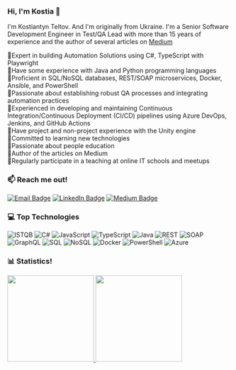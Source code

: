 ### Hi, I'm Kostia 👋

I'm Kostiantyn Teltov. And I'm originally from Ukraine. I'm a Senior Software Development Engineer in Test/QA Lead with more than 15 years of experience and the author of several articles on [Medium](https://medium.com/@dneprokos)

🌟Expert in building Automation Solutions using C#, TypeScript with Playwright<br>
🌟Have some experience with Java and Python programming languages<br>
🌟Proficient in SQL/NoSQL databases, REST/SOAP microservices, Docker, Ansible, and PowerShell<br>
🌟Passionate about establishing robust QA processes and integrating automation practices<br>
🌟Experienced in developing and maintaining Continuous Integration/Continuous Deployment (CI/CD) pipelines using Azure DevOps, Jenkins, and GitHub Actions<br>
🌟Have project and non-project experience with the Unity engine<br>
🌟Committed to learning new technologies<br>
🌟Passionate about people education<br>
🌟Author of the articles on Medium<br>
🌟Regularly participate in a teaching at online IT schools and meetups<br>

### 📫 Reach me out!
[![Email Badge](https://img.shields.io/badge/-Email-D14836?style=flat&logo=Gmail&logoColor=white&link=mailto:dneprokos@gmail.com)](mailto:dneprokos@gmail.com)
[![LinkedIn Badge](https://img.shields.io/badge/-LinkedIn-0077B5?style=flat&logo=Linkedin&logoColor=white&link=https://www.linkedin.com/in/kostiantyn-teltov/)](https://www.linkedin.com/in/kostiantyn-teltov/)
[![Medium Badge](https://img.shields.io/badge/-Medium-000000?style=flat&logo=Medium&logoColor=white&link=https://medium.com/@dneprokos)](https://medium.com/@dneprokos)

### 💻 Top Technologies

![ISTQB](https://img.shields.io/badge/-ISTQB-000000?style=flat&logo=&logoColor=white)
![C#](https://img.shields.io/badge/-C%23-239120?style=flat&logo=c-sharp&logoColor=white)
![JavaScript](https://img.shields.io/badge/-JavaScript-F7DF1E?style=flat&logo=javascript&logoColor=black)
![TypeScript](https://img.shields.io/badge/-TypeScript-007ACC?style=flat&logo=typescript&logoColor=white)
![Java](https://img.shields.io/badge/-Java-007396?style=flat&logo=java&logoColor=white)
![REST](https://img.shields.io/badge/-REST-02569B?style=flat&logo=rest&logoColor=white)
![SOAP](https://img.shields.io/badge/-SOAP-FF4500?style=flat&logo=soap&logoColor=white)
![GraphQL](https://img.shields.io/badge/-GraphQL-E10098?style=flat&logo=graphql&logoColor=white)
![SQL](https://img.shields.io/badge/-SQL-336791?style=flat&logo=sql&logoColor=white)
![NoSQL](https://img.shields.io/badge/-NoSQL-000000?style=flat&logo=nosql&logoColor=white)
![Docker](https://img.shields.io/badge/-Docker-2496ED?style=flat&logo=docker&logoColor=white)
![PowerShell](https://img.shields.io/badge/-PowerShell-5391FE?style=flat&logo=powershell&logoColor=white)
![Azure](https://img.shields.io/badge/-Azure-0089D6?style=flat&logo=microsoft-azure&logoColor=white)

### 📊 Statistics!
<p align="left">
  <a href="https://github.com/Dneprokos">
    <img src="https://github-readme-stats.vercel.app/api/top-langs/?username=Dneprokos&layout=compact&theme=default" height="195px" />
  </a>
  <a href="https://github.com/Dneprokos">
    <img src="https://github-readme-stats.vercel.app/api?username=Dneprokos&show_icons=true&theme=default" height="195px" />
  </a>
</p>

<!--
**dneprokos/dneprokos** is a ✨ _special_ ✨ repository because its `README.md` (this file) appears on your GitHub profile.

Here are some ideas to get you started:

- 🔭 I’m currently working on ...
- 🌱 I’m currently learning ...
- 👯 I’m looking to collaborate on ...
- 🤔 I’m looking for help with ...
- 💬 Ask me about ...
- 📫 How to reach me: ...
- 😄 Pronouns: ...
- ⚡ Fun fact: ...
-->
